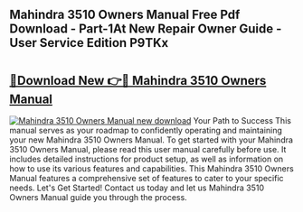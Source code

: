 ## Mahindra 3510 Owners Manual Free Pdf Download - Part-1At New Repair Owner Guide - User Service Edition P9TKx

# <h2><a href="http://bc52420.oget.top/?id=Mahindra+3510+Owners+Manual">🔗Download New 👉🔴 Mahindra 3510 Owners Manual</a></h2>

[![Mahindra 3510 Owners Manual new download](https://i.imgur.com/5g1atiW.png)](http://bc52420.oget.top/?id=Mahindra+3510+Owners+Manual)
Your Path to Success This manual serves as your roadmap to confidently operating and maintaining your new Mahindra 3510 Owners Manual. To get started with your Mahindra 3510 Owners Manual, please read this user manual carefully before use. It includes detailed instructions for product setup, as well as information on how to use its various features and capabilities. This Mahindra 3510 Owners Manual features a comprehensive set of features to cater to your specific needs. Let's Get Started! Contact us today and let us Mahindra 3510 Owners Manual guide you through the process.
